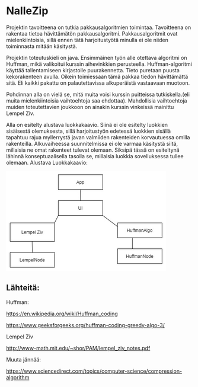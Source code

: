 # NalleZip

Projektin tavoitteena on tutkia pakkausalgoritmien toimintaa. Tavoitteena on rakentaa tietoa hävittämätön pakkausalgoritmi. Pakkausalgoritmit ovat mielenkiintoisia, sillä ennen tätä harjoitustyötä minulla ei ole niiden toiminnasta mitään käsitystä.

Projektin toteutuskieli on java. Ensimmäinen työn alle otettava algoritmi on Huffman, mikä valikoitui kurssin aihevinkkien perusteella. Huffman-algoritmi käyttää tallentamiseen kirjastolle puurakennetta. Tieto puretaan puusta kekorakenteen avulla. Oikein toimiessaan tämä pakkaa tiedon hävittämättä sitä. Eli kaikki pakattu on palautettavissa alkuperäistä vastaavaan muotoon.

Pohdinnan alla on vielä se, mitä muita voisi kurssin puitteissa tutkiskella.(eli muita mielenkiintoisia vaihtoehtoja saa ehdottaa). Mahdollisia vaihtoehtoja muiden toteutettavien joukkoon on ainakin kurssin vinkeissä mainittu Lempel Ziv.

Alla on esitelty alustava luokkakaavio. Siinä ei ole esitelty luokkien sisäisestä olemuksesta, sillä harjoitustyön edetessä luokkien sisällä tapahtuu rajua myllerrystä javan valmiiden rakenteiden korvautuessa omilla rakenteilla. Alkuvaiheessa suunnitelmissa ei ole varmaa käsitystä siitä, millaisia ne omat rakenteet tulevat olemaan. Siksipä tässä on esiteltynä lähinnä konseptuaalisella tasolla se, millaisia luokkia sovelluksessa tullee olemaan.
Alustava Luokkakaavio:

![Alustava luokkakaavio](https://github.com/att78/NalleZip/blob/master/documentation/NalleZip.jpg)


## Lähteitä:

Huffman:

https://en.wikipedia.org/wiki/Huffman_coding

https://www.geeksforgeeks.org/huffman-coding-greedy-algo-3/

Lempel Ziv

http://www-math.mit.edu/~shor/PAM/lempel_ziv_notes.pdf

Muuta jännää:

https://www.sciencedirect.com/topics/computer-science/compression-algorithm
